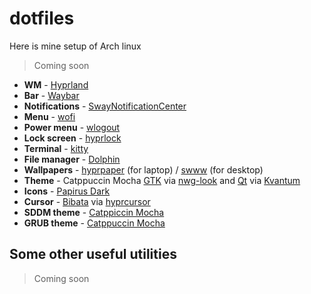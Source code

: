 # dotfiles
Here is mine setup of Arch linux

> Coming soon

- __WM__ - [Hyprland](https://hyprland.org/)
- __Bar__ - [Waybar](https://github.com/Alexays/Waybar)
- __Notifications__ - [SwayNotificationCenter](https://github.com/ErikReider/SwayNotificationCenter)
- __Menu__ - [wofi](https://hg.sr.ht/~scoopta/wofi)
- __Power menu__ - [wlogout](https://github.com/ArtsyMacaw/wlogout)
- __Lock screen__ - [hyprlock](https://github.com/hyprwm/hyprlock)
- __Terminal__ - [kitty](https://github.com/kovidgoyal/kitty)
- __File manager__ - [Dolphin](https://apps.kde.org/ru/dolphin/)
- __Wallpapers__ - [hyprpaper](https://github.com/hyprwm/hyprpaper) (for laptop) / [swww](https://github.com/LGFae/swww) (for desktop)
- __Theme__ - Catppuccin Mocha [GTK](https://github.com/catppuccin/gtk) via [nwg-look](https://github.com/nwg-piotr/nwg-look) and [Qt](https://github.com/catppuccin/qt5ct) via [Kvantum](https://github.com/tsujan/Kvantum)
- __Icons__ - [Papirus Dark](https://github.com/PapirusDevelopmentTeam/papirus-icon-theme)
- __Cursor__ - [Bibata](https://github.com/LOSEARDES77/Bibata-Cursor-hyprcursor/) via [hyprcursor](https://github.com/hyprwm/hyprcursor)
- __SDDM theme__ - [Catppiccin Mocha](https://github.com/catppuccin/sddm)
- __GRUB theme__ - [Catppuccin Mocha](https://github.com/catppuccin/grub)

## Some other useful utilities
> Coming soon
